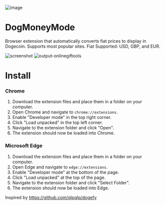 ![image](https://github.com/mstauber/DogMoneyMode/assets/2897796/f932a886-7b03-4448-adaa-8beb074b79f7)

# DogMoneyMode
Browser extension that automatically converts fiat prices to display in Dogecoin. Supports most popular sites. Fiat Supported: USD, GBP, and EUR.

![screenshot](https://github.com/UsaRandom/DogMoneyMode/assets/2897796/131f0c13-acc7-4753-8b29-0600b635463d)
![output-onlinegiftools](https://github.com/mstauber/DogMoneyMode/assets/2897796/4907b0f4-ba41-455a-9144-0f5ce61da743)


# Install


### Chrome

1. Download the extension files and place them in a folder on your computer.
2. Open Chrome and navigate to `chrome://extensions`.
3. Enable "Developer mode" in the top right corner.
4. Click "Load unpacked" in the top left corner.
5. Navigate to the extension folder and click "Open".
6. The extension should now be loaded into Chrome.


### Microsoft Edge

1. Download the extension files and place them in a folder on your computer.
2. Open Edge and navigate to `edge://extensions`.
3. Enable "Developer mode" at the bottom of the page.
4. Click "Load unpacked" at the top of the page.
5. Navigate to the extension folder and click "Select Folder".
6. The extension should now be loaded into Edge.


Inspired by https://github.com/qlpqlp/dogefy
